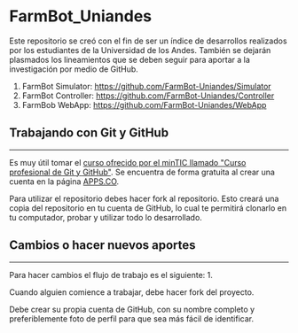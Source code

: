 # FarmBot_Uniandes

Este repositorio se creó con el fin de ser un índice de desarrollos realizados por los estudiantes de la Universidad de los Andes. También se dejarán plasmados los lineamientos que se deben seguir para aportar a la investigación por medio de GitHub.

1. FarmBot Simulator: https://github.com/FarmBot-Uniandes/Simulator
2. FarmBot Controller: https://github.com/FarmBot-Uniandes/Controller
3. FarmBob WebApp: https://github.com/FarmBot-Uniandes/WebApp

## Trabajando con Git y GitHub
---

Es muy útil tomar el [curso ofrecido por el minTIC llamado "Curso profesional de Git y GitHub"](https://www.apps.co/cursos/show/6). Se encuentra de forma gratuita al crear una cuenta en la página [APPS.CO](http://apps.co).

Para utilizar el repositorio debes hacer fork al repositorio. Esto creará una copia del repositorio en tu cuenta de GitHub, lo cual te permitirá clonarlo en tu computador, probar y utilizar todo lo desarrollado.

## Cambios o hacer nuevos aportes
---

Para hacer cambios el flujo de trabajo es el siguiente:
1. 

Cuando alguien comience a trabajar, debe hacer fork del proyecto.

Debe crear su propia cuenta de GitHub, con su nombre completo y preferiblemente foto de perfil para que sea más fácil de identificar.

